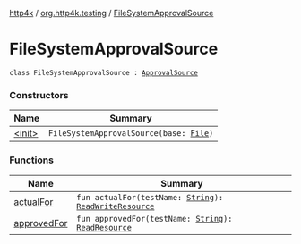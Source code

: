 [http4k](../../index.md) / [org.http4k.testing](../index.md) / [FileSystemApprovalSource](./index.md)

# FileSystemApprovalSource

`class FileSystemApprovalSource : `[`ApprovalSource`](../-approval-source/index.md)

### Constructors

| Name | Summary |
|---|---|
| [&lt;init&gt;](-init-.md) | `FileSystemApprovalSource(base: `[`File`](https://docs.oracle.com/javase/9/docs/api/java/io/File.html)`)` |

### Functions

| Name | Summary |
|---|---|
| [actualFor](actual-for.md) | `fun actualFor(testName: `[`String`](https://kotlinlang.org/api/latest/jvm/stdlib/kotlin/-string/index.html)`): `[`ReadWriteResource`](../-read-write-resource/index.md) |
| [approvedFor](approved-for.md) | `fun approvedFor(testName: `[`String`](https://kotlinlang.org/api/latest/jvm/stdlib/kotlin/-string/index.html)`): `[`ReadResource`](../-read-resource/index.md) |
